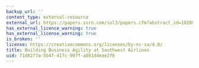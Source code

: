 ```yaml
---
backup_url: ''
content_type: external-resource
external_url: https://papers.ssrn.com/sol3/papers.cfm?abstract_id=1020963
has_external_licence_warning: true
has_external_license_warning: true
is_broken: ''
license: https://creativecommons.org/licenses/by-nc-sa/4.0/
title: Building Business Agility at Southwest Airlines
uid: 71d8277a-5b4f-417c-907f-a861d4eae2f6
---
```


